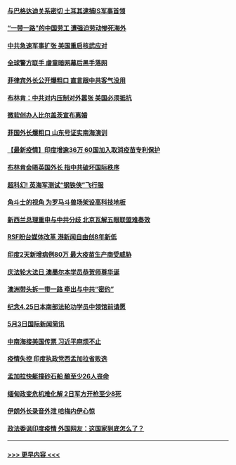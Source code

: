#### [与巴格达迪关系密切 土耳其逮捕IS军事首领](../pages/prog202/a103110225.md?t=05041252) 
#### [“一带一路”的中国劳工 遭强迫劳动惨死海外](../pages/prog202/a103110211.md?t=05041252) 
#### [中共急速军事扩张 美国重启核武应对](../pages/prog202/a103110048.md?t=05041252) 
#### [全球警方联手 虐童暗网幕后黑手落网](../pages/prog202/a103110019.md?t=05041252) 
#### [菲律宾外长公开爆粗口 直言跟中共客气没用](../pages/prog202/a103109850.md?t=05041252) 
#### [布林肯：中共对内压制对外嚣张 美国必须抵抗](../pages/prog202/a103110117.md?t=05041252) 
#### [微软创办人比尔盖茨宣布离婚](../pages/prog202/a103110101.md?t=05041252) 
#### [菲国外长爆粗口 山东号证实南海演训](../pages/prog202/a103109803.md?t=05041252) 
#### [【最新疫情】印度增逾36万 60国加入取消疫苗专利保护](../pages/prog202/a103109808.md?t=05041252) 
#### [布林肯会晤英国外长 指中共破坏国际秩序](../pages/prog202/a103110004.md?t=05041252) 
#### [超科幻! 英海军测试“钢铁侠”飞行服](../pages/prog202/a103109986.md?t=05041252) 
#### [角斗士的视角 为罗马斗兽场架设高科技地板](../pages/prog202/a103109979.md?t=05041252) 
#### [新西兰总理重申与中共分歧 北京瓦解五眼联盟难奏效](../pages/prog202/a103109821.md?t=05041252) 
#### [RSF盼台媒体改革 港新闻自由创8年新低](../pages/prog202/a103109750.md?t=05041252) 
#### [印度2天新增病例80万 最大疫苗生产商受威胁](../pages/prog202/a103109689.md?t=05041252) 
#### [庆法轮大法日 澳墨尔本学员恭贺师尊华诞](../pages/prog202/a103109592.md?t=05041252) 
#### [澳洲带头拆一带一路 牵出与中共“密约”](../pages/prog202/a103109565.md?t=05041252) 
#### [纪念4.25日本南部法轮功学员中领馆前请愿](../pages/prog202/a103109543.md?t=05041252) 
#### [5月3日国际新闻简讯](../pages/prog202/a103109519.md?t=05041252) 
#### [中南海接美国传票 习近平麻烦不止](../pages/prog202/a103109497.md?t=05041252) 
#### [疫情失控 印度执政党西孟加拉省败选](../pages/prog202/a103109500.md?t=05041252) 
#### [孟加拉快艇撞砂石船 酿至少26人丧命](../pages/prog202/a103109492.md?t=05041252) 
#### [缅甸政变危机难化解 2日军方开枪至少8死](../pages/prog202/a103109390.md?t=05041252) 
#### [伊朗外长录音外泄 哈梅内伊心惊](../pages/prog202/a103109379.md?t=05041252) 
#### [政法委讽印度疫情 外国网友：这国家到底怎么了？](../pages/prog202/a103109347.md?t=05041252) 

----
#### [ >>> 更早内容 <<< ](../indexes/prog202-earlier.md)
